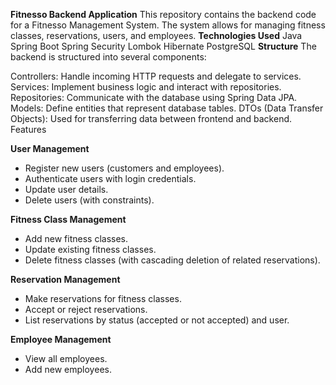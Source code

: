 ****Fitnesso Backend Application****
This repository contains the backend code for a Fitnesso Management System. The system allows for managing fitness classes, reservations, users, and employees.
**Technologies Used**
Java
Spring Boot
Spring Security
Lombok
Hibernate
PostgreSQL
**Structure**
The backend is structured into several components:

Controllers: Handle incoming HTTP requests and delegate to services.
Services: Implement business logic and interact with repositories.
Repositories: Communicate with the database using Spring Data JPA.
Models: Define entities that represent database tables.
DTOs (Data Transfer Objects): Used for transferring data between frontend and backend.
Features

**User Management**

* Register new users (customers and employees).
* Authenticate users with login credentials.
* Update user details.
* Delete users (with constraints).

**Fitness Class Management**

* Add new fitness classes.
* Update existing fitness classes.
* Delete fitness classes (with cascading deletion of related reservations).

**Reservation Management**

* Make reservations for fitness classes.
* Accept or reject reservations.
* List reservations by status (accepted or not accepted) and user.

**Employee Management**

* View all employees.
* Add new employees.
